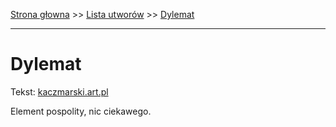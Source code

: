 [Strona głowna](../index.md) >> [Lista utworów](../list.md) >> [Dylemat](134.md)

---

# Dylemat

Tekst: [kaczmarski.art.pl](https://www.kaczmarski.art.pl/tworczosc/wiersze/dylemat/)

Element pospolity, nic ciekawego.